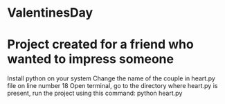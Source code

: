 # ValentinesDay
# Project created for a friend who wanted to impress someone


Install python on your system
Change the name of the couple in heart.py file on line number 18
Open terminal, go to the directory where heart.py is present, run the project using this command: python heart.py
